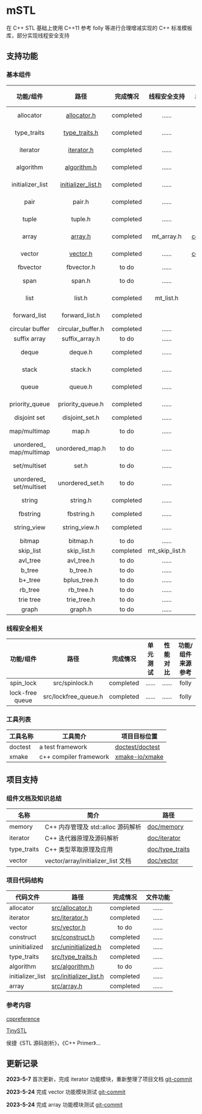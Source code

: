 # mSTL

在 C++ STL 基础上使用 C++11 参考 folly 等进行合理增减实现的 C++ 标准模板库，部分实现线程安全支持

## 支持功能

### 基本组件

|          功能/组件          |                   路径                   | 完成情况 |  线程安全支持  |            单元测试            | 性能对比 |  组件来源参考  |
| :--------------------------: | :---------------------------------------: | :-------: | :------------: | :----------------------------: | :-------: | :-------------: |
|          allocator          |        [allocator.h](src/allocator.h)        | completed |     ......     |             ......             |  ......  | STL<br />C++11 |
|         type_traits         |      [type_traits.h](src/type_traits.h)      | completed |     ......     |             ......             |  ......  | STL<br />C++11 |
|           iterator           |         [iterator.h](src/iterator.h)         | completed |     ......     |             ......             |  ......  | STL<br />C++11 |
|          algorithm          |        [algorithm.h](src/algorithm.h)        | completed |     ......     |             to do             |  ......  | STL<br />C++11 |
|       initializer_list       | [initializer_list.h](src/initializer_list.h) | completed |     ......     |             ......             |  ......  | STL<br /> C++11 |
|             pair             |                  pair.h                  | completed |     ......     |             to do             |   to do   | STL<br />C++11 |
|            tuple            |                  tuple.h                  | completed |     ......     |             to do             |   to do   | STL<br />C++11 |
|            array            |            [array.h](src/array.h)            | completed |   mt_array.h   | [completed](test/test_array.cpp) | completed | STL<br />C++11 |
|            vector            |           [vector.h](src/vector.h)           | completed |     ......     | [completed](test/test_vector.cpp) | completed | STL<br />C++11 |
|           fbvector           |                fbvector.h                |   to do   |     ......     |             ......             |  ......  |     ......     |
|             span             |                  span.h                  |   to do   |     ......     |             ......             |  ......  | STL<br />C++20 |
|             list             |                  list.h                  | completed |   mt_list.h   |             to do             |   to do   | STL<br />C++11 |
|         forward_list         |              forward_list.h              | completed |                |             to do             |   to do   | STL<br />C++11 |
|       circular buffer       |             circular_buffer.h             | completed |     ......     |             to do             |   to do   |     ......     |
|         suffix array         |              suffix_array.h              |   to do   |     ......     |             ......             |  ......  |     ......     |
|            deque            |                  deque.h                  | completed |     ......     |             to do             |   to do   | STL<br />C++11 |
|            stack            |                  stack.h                  | completed |     ......     |             to do             |   to do   | STL<br />C++11 |
|            queue            |                  queue.h                  | completed |     ......     |             to do             |   to do   | STL<br />C++11 |
|        priority_queue        |             priority_queue.h             | completed |     ......     |             to do             |   to do   |  STL<br />C++1  |
|         disjoint set         |              disjoint_set.h              | completed |     ......     |             to do             |   to do   |     ......     |
|         map/multimap         |                   map.h                   |   to do   |     ......     |             ......             |  ......  | STL<br />C++11 |
| unordered_<br />map/multimap |              unordered_map.h              |   to do   |     ......     |             ......             |  ......  | STL<br />C++11 |
|         set/multiset         |                   set.h                   |   to do   |     ......     |             ......             |  ......  | STL<br />C++11 |
| unordered_<br />set/multiset |              unordered_set.h              |   to do   |     ......     |             ......             |  ......  | STL<br />C++11 |
|            string            |                 string.h                 | completed |     ......     |             to do             |  ......  | STL<br />C++11 |
|           fbstring           |                fbstring.h                | completed |     ......     |             to do             |  ......  |      folly      |
|         string_view         |               string_view.h               | completed |     ......     |             to do             |  ......  | STL<br />C++17 |
|            bitmap            |                 bitmap.h                 |   to do   |     ......     |             ......             |  ......  |     ......     |
|          skip_list          |                skip_list.h                | completed | mt_skip_list.h |             to do             |  ......  |      redis      |
|           avl_tree           |                avl_tree.h                |   to do   |     ......     |             ......             |  ......  |     ......     |
|            b_tree            |                 b_tree.h                 |   to do   |     ......     |             ......             |  ......  |     ......     |
|           b+_tree           |               bplus_tree.h               |   to do   |     ......     |             ......             |  ......  |     ......     |
|           rb_tree           |                 rb_tree.h                 |   to do   |     ......     |             ......             |  ......  |     ......     |
|          trie tree          |                trie_tree.h                |   to do   |     ......     |             ......             |  ......  |     ......     |
|            graph            |                  graph.h                  |   to do   |     ......     |             ......             |  ......  |     ......     |

### 线程安全相关

|    功能/组件    |         路径         | 完成情况 | 单元测试 | 性能对比 | 功能/组件来源参考 |
| :-------------: | :------------------: | :-------: | :------: | :------: | :---------------: |
|    spin_lock    |    src/spinlock.h    | completed |  ......  |  ......  |       folly       |
| lock-free queue | src/lockfree_queue.h | completed |  ......  |  ......  |       folly       |

### 工具列表

| 工具名称 | 工具简介                | 项目目标位置                                       |
| -------- | ----------------------- | -------------------------------------------------- |
| doctest  | a test framework      | [doctest/doctest](https://github.com/doctest/doctest) |
| xmake    | c++ compiler framework | [xmake-io/xmake](https://github.com/xmake-io/xmake)   |

## 项目支持

### 组件文档及知识总结

| 名称        | 简介                               | 路径                                           |
| ----------- | ---------------------------------- | ---------------------------------------------- |
| memory      | C++ 内存管理及 std::alloc 源码解析 | [doc/memory](doc/memory/memory.md)                |
| iterator    | C++ 迭代器原理及源码解析           | [doc/iterator](doc/iterator/iterator.md)          |
| type_traits | C++ 类型萃取原理及应用             | [doc/type_traits](doc/type_traits/type_traits.md) |
| vector      | vector/array/initializer_list 文档 | [doc/vector](doc/vector/vector.md)                |

### 项目代码结构

| 代码文件         | 路径                                          | 完成情况 | 文件功能 |
| ---------------- | --------------------------------------------- | :-------: | :------: |
| allocator        | [src/allocator.h](src/allocator.h)               | completed |  ......  |
| iterator         | [src/iterator.h](src/iterator.h)                 | completed |  ......  |
| vector           | [src/vector.h](src/vector.h)                     |   to do   |  ......  |
| construct        | [src/construct.h](src/construct.h)               | completed |  ......  |
| uninitialized    | [src/uninitialized.h](src/uninitialized.h)       | completed |  ......  |
| type_traits      | [src/type_traits.h](src/type_traits.h)           | completed |  ......  |
| algorithm        | [src/algorithm.h](src/algorithm.h)               |   to do   |  ......  |
| initializer_list | [src/initializer_list.h](src/initializer_list.h) | completed |  ......  |
| array            | [src/array.h](src/array.h)                       | completed |  ......  |

### 参考内容

[cppreference](https://en.cppreference.com/w/)

[TinySTL](https://github.com/zouxiaohang/TinySTL/tree/master/TinySTL)

侯捷《STL 源码剖析》，《C++ Primer》...

## 更新记录

**2023-5-7** 首次更新，完成 iterator 功能模块，重新整理了项目文档   [git-commit](https://github.com/lovelydayss/mSTL/commit/5e332f85ee5d1d945539f4b8573431a74a81e10e)

**2023-5-24** 完成 vector 功能模块测试   [git-commit](https://github.com/lovelydayss/mSTL/commit/52ea757ae88647d35bb71455a3c6ca7e86b0cf99)

**2023-5-24** 完成 array 功能模块测试   [git-commit](https://github.com/lovelydayss/mSTL/commit/447db84fde564bf13660a8ea49612b8cb1a84728)
